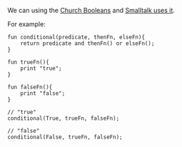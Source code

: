 We can using the [Church Booleans](https://en.wikipedia.org/wiki/Church_encoding#Church_Booleans) and [Smalltalk uses it](https://en.wikipedia.org/wiki/Smalltalk#Control_structures).

For example:
```lox
fun conditional(predicate, thenFn, elseFn){
    return predicate and thenFn() or elseFn();
}

fun trueFn(){
    print "true";
}

fun falseFn(){
    print "false";
}

// "true"
conditional(True, trueFn, falseFn);

// "false"
conditional(False, trueFn, falseFn);
```

